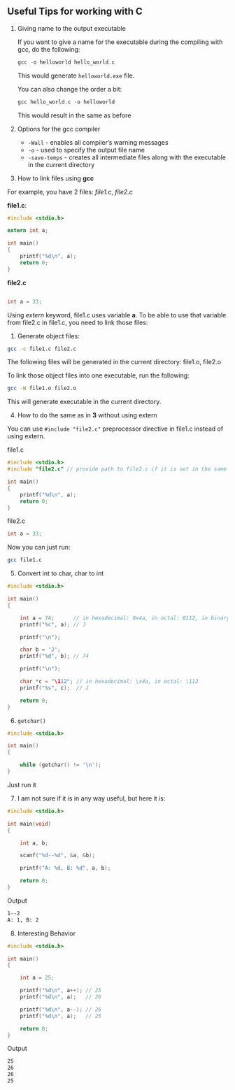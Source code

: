 ## Useful Tips for working with C

1. Giving name to the output executable

    If you want to give a name for the executable during the compiling with gcc, do the following:
    ```c
    gcc -o helloworld hello_world.c
    ```
    This would generate `helloworld.exe` file.

    You can also change the order a bit:
    ```c
    gcc hello_world.c -o helloworld
    ```

    This would result in the same as before

2. Options for the gcc compiler

    - `-Wall` - enables all compiler’s warning messages
    - `-o` - used to specify the output file name
    - `-save-temps` - creates all intermediate files along with the executable in the current directory

3. How to link files using **gcc**

For example, you have 2 files: *file1.c*, *file2.c*

**file1.c**:
```c
#include <stdio.h>

extern int a;

int main()
{
    printf("%d\n", a);
    return 0;
}
```

**file2.c**
```c

int a = 33;
```

Using *extern* keyword, file1.c uses variable **a**. To be able to use that variable from file2.c in file1.c, you need to link those files:

1. Generate object files:

```bash
gcc -c file1.c file2.c
```

The following files will be generated in the current directory: file1.o, file2.o

To link those object files into one executable, run the following:

```bash
gcc -W file1.o file2.o 
```

This will generate executable in the current directory.

4. How to do the same as in **3** without using extern

You can use `#include "file2.c"` preprocessor directive in file1.c instead of using extern.

file1.c
```c
#include <stdio.h>
#include "file2.c" // provide path to file2.c if it is not in the same directory as file1.c

int main()
{
    printf("%d\n", a);
    return 0;
}
```

file2.c

```c
int a = 33;
```

Now you can just run:
```bash
gcc file1.c
```

5. Convert int to char, char to int
```c
#include <stdio.h>

int main()
{

    int a = 74;      // in hexadecimal: 0x4a, in octal: 0112, in binary: 0b1001010
    printf("%c", a); // J

    printf("\n");

    char b = 'J';
    printf("%d", b); // 74

    printf("\n");

    char *c = "\112"; // in hexadecimal: \x4a, in octal: \112
    printf("%s", c);  // J

    return 0;
}
```

6. `getchar()`

```c
#include <stdio.h>

int main()
{

    while (getchar() != '\n');
}
```

Just run it

7. I am not sure if it is in any way useful, but here it is:

```c
#include <stdio.h>

int main(void)
{

    int a, b;

    scanf("%d--%d", &a, &b);

    printf("A: %d, B: %d", a, b);

    return 0;
}
```

Output
```bash
1--2
A: 1, B: 2
```

8. Interesting Behavior

```c
#include <stdio.h>

int main()
{

    int a = 25;

    printf("%d\n", a++); // 25
    printf("%d\n", a);   // 26

    printf("%d\n", a--); // 26
    printf("%d\n", a);   // 25

    return 0;
}
```

Output
```bash
25
26
26
25
```